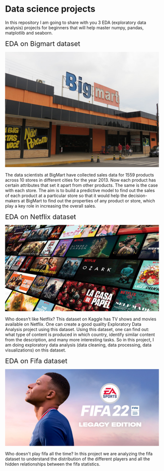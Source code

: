 # Data science projects

In this repository I am going to share with you 3 EDA (exploratory data analysis) projects for beginners that will help master numpy, pandas, matplotlib and seaborn.

<a href="https://github.com/abdelrhmanwahdan/EDA-on-Bigmart-dataset" style="font-size: 22px; text-decoration: none">EDA on Bigmart dataset</a>

![Analysis](images/bigmart.jpg "Bigmart")

The data scientists at BigMart have collected sales data for 1559 products across 10 stores in different cities for the year 2013. Now each product has certain attributes that set it apart from other products. The same is the case with each store. The aim is to build a predictive model to find out the sales of each product at a particular store so that it would help the decision-makers at BigMart to find out the properties of any product or store, which play a key role in increasing the overall sales.

<a href="https://github.com/abdelrhmanwahdan/EDA-on-Netflix-dataset" style="font-size: 22px; text-decoration: none">EDA on Netflix dataset</a>

![Netflix](images/netflix.jpg "Netflix")

Who doesn’t like Netflix? This dataset on Kaggle has TV shows and movies available on Netflix. One can create a good quality Exploratory Data Analysis project using this dataset. Using this dataset, one can find out: what type of content is produced in which country, identify similar content from the description, and many more interesting tasks. So in this project, I am doing exploratory data analysis (data cleaning, data processing, data visualizations) on this dataset.

<a href="https://github.com/abdelrhmanwahdan/EDA-on-Fifa-dataset" style="font-size: 22px; text-decoration: none">EDA on Fifa dataset</a> 

![Fifa](images/fifa.jpg)

Who doesn't play fifa all the time? In this project we are analyzing the fifa dataset to understand the distribution of the different players and all the hidden relationships between the fifa statistics. 